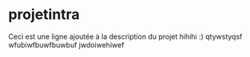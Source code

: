 # projetintra
Ceci est une ligne ajoutée à la description du projet
hihihi :)
qtywstyqsf
wfubiwfbuwfbuwbuf
jwdoiwehiwef